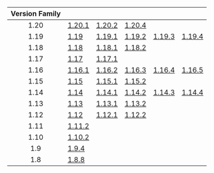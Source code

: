 | Version Family | | | | | |
|:---:|---|---|---|---|---|
| 1.20 | [1.20.1](https://github.com/BaldGang/spigot-build/releases/download/20240328/spigot-1.20.1.jar) | [1.20.2](https://github.com/BaldGang/spigot-build/releases/download/20240328/spigot-1.20.2.jar) | [1.20.4](https://github.com/BaldGang/spigot-build/releases/download/20240328/spigot-1.20.4.jar) | | |
| 1.19 | [1.19](https://github.com/BaldGang/spigot-build/releases/download/20240328/spigot-1.19.jar) | [1.19.1](https://github.com/BaldGang/spigot-build/releases/download/20240328/spigot-1.19.1.jar) | [1.19.2](https://github.com/BaldGang/spigot-build/releases/download/20240328/spigot-1.19.2.jar) | [1.19.3](https://github.com/BaldGang/spigot-build/releases/download/20240328/spigot-1.19.3.jar) | [1.19.4](https://github.com/BaldGang/spigot-build/releases/download/20240328/spigot-1.19.4.jar) |
| 1.18 | [1.18](https://github.com/BaldGang/spigot-build/releases/download/20240328/spigot-1.18.jar) | [1.18.1](https://github.com/BaldGang/spigot-build/releases/download/20240328/spigot-1.18.1.jar) | [1.18.2](https://github.com/BaldGang/spigot-build/releases/download/20240328/spigot-1.18.2.jar) | | |
| 1.17 | [1.17](https://github.com/BaldGang/spigot-build/releases/download/20240328/spigot-1.17.jar) | [1.17.1](https://github.com/BaldGang/spigot-build/releases/download/20240328/spigot-1.17.1.jar) | | | |
| 1.16 | [1.16.1](https://github.com/BaldGang/spigot-build/releases/download/20240328/spigot-1.16.1.jar) | [1.16.2](https://github.com/BaldGang/spigot-build/releases/download/20240328/spigot-1.16.2.jar) | [1.16.3](https://github.com/BaldGang/spigot-build/releases/download/20240328/spigot-1.16.3.jar) | [1.16.4](https://github.com/BaldGang/spigot-build/releases/download/20240328/spigot-1.16.4.jar) | [1.16.5](https://github.com/BaldGang/spigot-build/releases/download/20240328/spigot-1.16.5.jar) |
| 1.15 | [1.15](https://github.com/BaldGang/spigot-build/releases/download/20240328/spigot-1.15.jar) | [1.15.1](https://github.com/BaldGang/spigot-build/releases/download/20240328/spigot-1.15.1.jar) | [1.15.2](https://github.com/BaldGang/spigot-build/releases/download/20240328/spigot-1.15.2.jar) | | |
| 1.14 | [1.14](https://github.com/BaldGang/spigot-build/releases/download/20240328/spigot-1.14.jar) | [1.14.1](https://github.com/BaldGang/spigot-build/releases/download/20240328/spigot-1.14.1.jar) | [1.14.2](https://github.com/BaldGang/spigot-build/releases/download/20240328/spigot-1.14.2.jar) | [1.14.3](https://github.com/BaldGang/spigot-build/releases/download/20240328/spigot-1.14.3.jar) | [1.14.4](https://github.com/BaldGang/spigot-build/releases/download/20240328/spigot-1.14.4.jar) |
| 1.13 | [1.13](https://github.com/BaldGang/spigot-build/releases/download/20240328/spigot-1.13.jar) | [1.13.1](https://github.com/BaldGang/spigot-build/releases/download/20240328/spigot-1.13.1.jar) | [1.13.2](https://github.com/BaldGang/spigot-build/releases/download/20240328/spigot-1.13.2.jar) | | |
| 1.12 | [1.12](https://github.com/BaldGang/spigot-build/releases/download/20240328/spigot-1.12.jar) | [1.12.1](https://github.com/BaldGang/spigot-build/releases/download/20240328/spigot-1.12.1.jar) | [1.12.2](https://github.com/BaldGang/spigot-build/releases/download/20240328/spigot-1.12.2.jar) | | |
| 1.11 | [1.11.2](https://github.com/BaldGang/spigot-build/releases/download/20240328/spigot-1.11.2.jar) | | | | |
| 1.10 | [1.10.2](https://github.com/BaldGang/spigot-build/releases/download/20240328/spigot-1.10.2.jar) | | | | |
| 1.9 | [1.9.4](https://github.com/BaldGang/spigot-build/releases/download/20240328/spigot-1.9.4.jar) | | | | |
| 1.8 | [1.8.8](https://github.com/BaldGang/spigot-build/releases/download/20240328/spigot-1.8.8.jar) | | | | |
